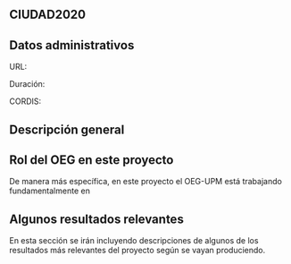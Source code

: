 ## CIUDAD2020

## Datos administrativos
URL:

Duración: 

CORDIS: 

## Descripción general


## Rol del OEG en este proyecto
De manera más específica, en este proyecto el OEG-UPM está trabajando fundamentalmente en 

## Algunos resultados relevantes
En esta sección se irán incluyendo descripciones de algunos de los resultados más relevantes del proyecto según se vayan produciendo.